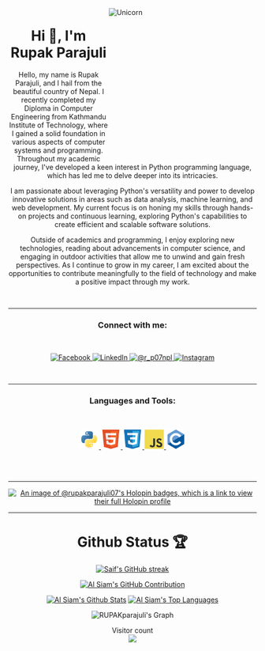 <!DOCTYPE html>
<html lang="en">
<head>
    <meta charset="UTF-8">
    <meta http-equiv="X-UA-Compatible" content="IE=edge">
    <meta name="viewport" content="width=device-width, initial-scale=1.0">
    
</head>
<body>

<img align="right" width=300px alt="Unicorn" src="https://c.tenor.com/GN73MKBawZYAAAAi/busy-cute.gif" align="right" height="300" width="200">


<center>
  <h1 align="center">Hi 👋, I'm Rupak Parajuli</h1>
  <p>Hello, my name is Rupak Parajuli, and I hail from the beautiful country of Nepal. I recently completed my Diploma in Computer Engineering from Kathmandu Institute of Technology, where I gained a solid foundation in various aspects of computer systems and programming. Throughout my academic journey, I've developed a keen interest in Python programming language, which has led me to delve deeper into its intricacies.

I am passionate about leveraging Python's versatility and power to develop innovative solutions in areas such as data analysis, machine learning, and web development. My current focus is on honing my skills through hands-on projects and continuous learning, exploring Python's capabilities to create efficient and scalable software solutions.

Outside of academics and programming, I enjoy exploring new technologies, reading about advancements in computer science, and engaging in outdoor activities that allow me to unwind and gain fresh perspectives. As I continue to grow in my career, I am excited about the opportunities to contribute meaningfully to the field of technology and make a positive impact through my work.
  </p>
  <br>
  <hr>
  
  <h3 align="center">Connect with me:</h3>
  <br>

<p align="center">  
    <a href="https://www.facebook.com/RupakSpammy" target="_blank" rel="noopener noreferrer">
    <img src="https://upload.wikimedia.org/wikipedia/commons/5/51/Facebook_f_logo_%282019%29.svg" alt="Facebook" height="50" width="50" />
  </a>
  <a href="https://www.linkedin.com/in/rupakascoder/" target="_blank" rel="noopener noreferrer">
    <img src="https://upload.wikimedia.org/wikipedia/commons/c/ca/LinkedIn_logo_initials.png" alt="LinkedIn" height="50" width="50" />
  </a>
  <a href="https://twitter.com/@r_p07npl" target="_blank" rel="noopener noreferrer">
    <img src="https://raw.githubusercontent.com/rahuldkjain/github-profile-readme-generator/master/src/images/icons/Social/twitter.svg" alt="@r_p07npl" height="50" width="50" />
  </a>
  <a href="https://www.instagram.com/iamspammy_7/" target="_blank" rel="noopener noreferrer">
    <img src="https://upload.wikimedia.org/wikipedia/commons/a/a5/Instagram_icon.png" alt="Instagram" height="50" width="50" />
  </a>
</p>

<br>
<hr>
<h3 align="center">Languages and Tools:</h3>
<br>

<p align="center">  
    <a href="https://www.python.org/" target="_blank" rel="noreferrer">
  <img src="https://raw.githubusercontent.com/devicons/devicon/master/icons/python/python-original.svg" alt="python" width="40" height="40"/>
</a>
<a href="https://www.w3.org/html/" target="_blank" rel="noreferrer">
  <img src="https://raw.githubusercontent.com/devicons/devicon/master/icons/html5/html5-original.svg" alt="HTML5" width="40" height="40"/>
</a>
<a href="https://www.w3.org/Style/CSS/" target="_blank" rel="noreferrer">
  <img src="https://raw.githubusercontent.com/devicons/devicon/master/icons/css3/css3-original.svg" alt="CSS3" width="40" height="40"/>
</a>
<a href="https://developer.mozilla.org/en-US/docs/Web/JavaScript" target="_blank" rel="noreferrer">
  <img src="https://raw.githubusercontent.com/devicons/devicon/master/icons/javascript/javascript-original.svg" alt="JavaScript" width="40" height="40"/>
</a>
<a href="https://en.wikipedia.org/wiki/C_(programming_language)" target="_blank" rel="noreferrer">
  <img src="https://raw.githubusercontent.com/devicons/devicon/master/icons/c/c-original.svg" alt="C" width="40" height="40"/>
</a>
</p>

<br>
<br>
<hr>

[![An image of @rupakparajuli07's Holopin badges, which is a link to view their full Holopin profile](https://holopin.me/rupakparajuli07)](https://holopin.io/@rupakparajuli07)
<hr>

<h1>Github Status 🏆</h1>


<p align="center">
  <a href="https://github.com/RUPAKparajuli07">
    <img src="https://github-readme-streak-stats.herokuapp.com/?user=RUPAKparajuli07&theme=radical&border=7F3FBF&background=0D1117" alt="Saif's GitHub streak"/>
  </a>
</p>

<p align="center">
  <a href="https://github.com/RUPAKparajuli07">
    <img src="https://github-profile-summary-cards.vercel.app/api/cards/profile-details?username=RUPAKparajuli07&theme=radical" alt="Al Siam's GitHub Contribution"/>
  </a>
</p>

<a> 
    <a href="https://github.com/RUPAKparajuli07"><img alt="Al Siam's Github Stats" src="https://denvercoder1-github-readme-stats.vercel.app/api?username=RUPAKparajuli07&show_icons=true&count_private=true&theme=react&border_color=7F3FBF&bg_color=0D1117&title_color=F85D7F&icon_color=F8D866" height="192px" width="49.5%"/></a>
  <a href="https://github.com/RUPAKparajuli07"><img alt="Al Siam's Top Languages" src="https://denvercoder1-github-readme-stats.vercel.app/api/top-langs/?username=RUPAKparajuli07&langs_count=8&layout=compact&theme=react&border_color=7F3FBF&bg_color=0D1117&title_color=F85D7F&icon_color=F8D866" height="192px" width="49.5%"/></a>
  <br/>
</a>


![RUPAKparajuli's Graph](https://github-readme-activity-graph.vercel.app/graph?username=RUPAKparajuli07&custom_title=RUPAKparajuli's%20GitHub%20Activity%20Graph&bg_color=0D1117&color=7F3FBF&line=7F3FBF&point=7F3FBF&area_color=FFFFFF&title_color=FFFFFF&area=true)



<p align="center"> 
  Visitor count<br>
  <img src="https://profile-counter.glitch.me/RUPAKparajuli07/count.svg" />
</p>

